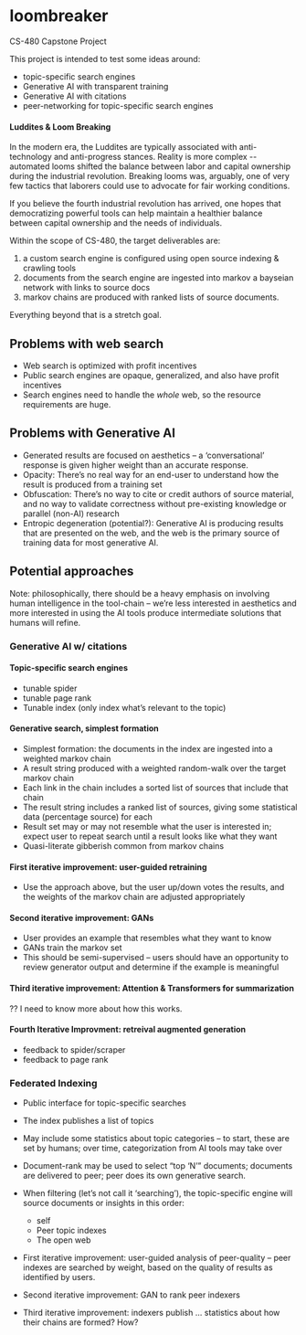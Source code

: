 # loombreaker
CS-480 Capstone Project

This project is intended to test some ideas around:
* topic-specific search engines
* Generative AI with transparent training
* Generative AI with citations
* peer-networking for topic-specific search engines

#### Luddites & Loom Breaking
In the modern era, the Luddites are typically associated with anti-technology and anti-progress stances.
Reality is more complex -- automated looms shifted the balance between labor and capital ownership during the industrial revolution.
Breaking looms was, arguably, one of very few tactics that laborers could use to advocate for fair working conditions.

If you believe the fourth industrial revolution has arrived, one hopes that democratizing powerful tools can help maintain a healthier balance between capital ownership and the needs of individuals.

Within the scope of CS-480, the target deliverables are:
1. a custom search engine is configured using open source indexing & crawling tools
2. documents from the search engine are ingested into markov a bayseian network with links to source docs
3. markov chains are produced with ranked lists of source documents.

Everything beyond that is a stretch goal.


## Problems with web search
* Web search is optimized with profit incentives
* Public search engines are opaque, generalized, and also have profit incentives
* Search engines need to handle the _whole_ web, so the resource requirements are huge.

## Problems with Generative AI
* Generated results are focused on aesthetics – a ‘conversational’ response is given higher weight than an accurate response.
* Opacity: There’s no real way for an end-user to understand how the result is produced from a training set
* Obfuscation: There’s no way to cite or credit authors of source material, and no way to validate correctness without pre-existing knowledge or parallel (non-AI) research
* Entropic degeneration (potential?): Generative AI is producing results that are presented on the web, and the web is the primary source of training data for most generative AI.

## Potential approaches
Note: philosophically, there should be a heavy emphasis on involving human intelligence in the tool-chain – we’re less interested in aesthetics and more interested in using the AI tools produce intermediate solutions that humans will refine.

### Generative AI w/ citations
#### Topic-specific search engines
* tunable spider
* tunable page rank
* Tunable index (only index what’s relevant to the topic)

#### Generative search, simplest formation
* Simplest formation: the documents in the index are ingested into a weighted markov chain
* A result string produced with a weighted random-walk over the target markov chain
* Each link in the chain includes a sorted list of sources that include that chain
* The result string includes a ranked list of sources, giving some statistical data (percentage source) for each
* Result set may or may not resemble what the user is interested in; expect user to repeat search until a result looks like what they want
* Quasi-literate gibberish common from markov chains

#### First iterative improvement: user-guided retraining
* Use the approach above, but the user up/down votes the results, and the weights of the markov chain are adjusted appropriately

#### Second iterative improvement: GANs
* User provides an example that resembles what they want to know
* GANs train the markov set
* This should be semi-supervised – users should have an opportunity to review generator output and determine if the example is meaningful

#### Third iterative improvement: Attention & Transformers for summarization
?? I need to know more about how this works.

#### Fourth Iterative Improvment: retreival augmented generation
* feedback to spider/scraper
* feedback to page rank

###  Federated Indexing
* Public interface for topic-specific searches
* The index publishes a list of topics
* May include some statistics about topic categories – to start, these are set by humans; over time, categorization from AI tools may take over
* Document-rank may be used to select “top ‘N’” documents; documents are delivered to peer; peer does its own generative search.
* When filtering (let’s not call it ‘searching’), the topic-specific engine will source documents or insights in this order:
  * self
  * Peer topic indexes
  * The open web

* First iterative improvement: user-guided analysis of peer-quality – peer indexes are searched by weight, based on the quality of results as identified by users.
* Second iterative improvement: GAN to rank peer indexers
* Third iterative improvement: indexers publish … statistics about how their chains are formed? How?
